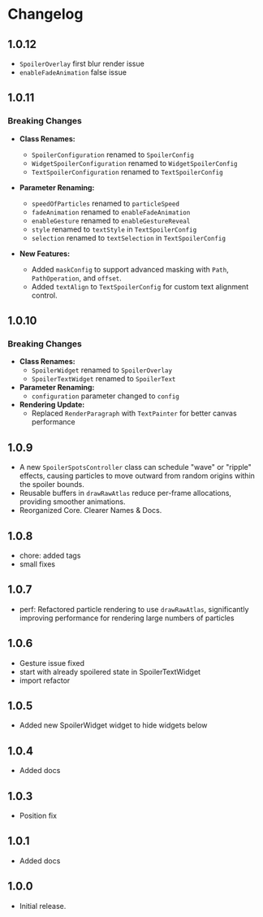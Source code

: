 # Changelog

## 1.0.12

* `SpoilerOverlay` first blur render issue
* `enableFadeAnimation` false issue

## 1.0.11

### **Breaking Changes**

* **Class Renames:**
  * `SpoilerConfiguration` renamed to `SpoilerConfig`
  * `WidgetSpoilerConfiguration` renamed to `WidgetSpoilerConfig`
  * `TextSpoilerConfiguration` renamed to `TextSpoilerConfig`

* **Parameter Renaming:**
  * `speedOfParticles` renamed to `particleSpeed`
  * `fadeAnimation` renamed to `enableFadeAnimation`
  * `enableGesture` renamed to `enableGestureReveal`
  * `style` renamed to `textStyle` in `TextSpoilerConfig`
  * `selection` renamed to `textSelection` in `TextSpoilerConfig`

* **New Features:**
  * Added `maskConfig` to support advanced masking with `Path`, `PathOperation`, and `offset`.
  * Added `textAlign` to `TextSpoilerConfig` for custom text alignment control.

## 1.0.10

### **Breaking Changes**

* **Class Renames:**
  * `SpoilerWidget` renamed to `SpoilerOverlay`
  * `SpoilerTextWidget` renamed to `SpoilerText`
* **Parameter Renaming:**
  * `configuration` parameter changed to `config`
* **Rendering Update:**
  * Replaced `RenderParagraph` with `TextPainter` for better canvas performance

## 1.0.9

* A new `SpoilerSpotsController` class can schedule "wave" or "ripple" effects, causing particles to move outward from random origins within the spoiler bounds.
* Reusable buffers in `drawRawAtlas` reduce per-frame allocations, providing smoother animations.
* Reorganized Core. Clearer Names & Docs.

## 1.0.8

* chore: added tags
* small fixes

## 1.0.7

* perf: Refactored particle rendering to use `drawRawAtlas`, significantly improving performance for rendering large numbers of particles

## 1.0.6

* Gesture issue fixed
* start with already spoilered state in SpoilerTextWidget
* import refactor

## 1.0.5

* Added new SpoilerWidget widget to hide widgets below

## 1.0.4

* Added docs

## 1.0.3

* Position fix

## 1.0.1

* Added docs

## 1.0.0

* Initial release.
